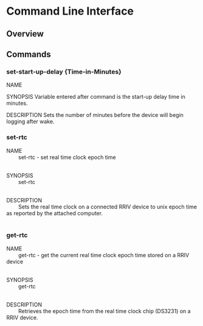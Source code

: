 # Command Line Interface

## Overview

## Commands

### set-start-up-delay {Time-in-Minutes}
NAME

SYNOPSIS
Variable entered after command is the start-up delay time in minutes.

DESCRIPTION
Sets the number of minutes before the device will begin logging after wake.

### set-rtc

NAME<br/>
&nbsp;&nbsp;&nbsp;&nbsp;&nbsp;&nbsp;&nbsp;
set-rtc - set real time clock epoch time<br/><br/>

SYNOPSIS<br/>
&nbsp;&nbsp;&nbsp;&nbsp;&nbsp;&nbsp;&nbsp;
set-rtc<br/><br/>

DESCRIPTION<br/>
&nbsp;&nbsp;&nbsp;&nbsp;&nbsp;&nbsp;&nbsp;
Sets the real time clock on a connected RRIV device to unix epoch time as reported by the attached computer.<br/>
<br/>

### get-rtc

NAME<br/>
&nbsp;&nbsp;&nbsp;&nbsp;&nbsp;&nbsp;&nbsp;
get-rtc - get the current real time clock epoch time stored on a RRIV device<br/><br/>

SYNOPSIS<br/>
&nbsp;&nbsp;&nbsp;&nbsp;&nbsp;&nbsp;&nbsp;
get-rtc<br/><br/>

DESCRIPTION<br/>
&nbsp;&nbsp;&nbsp;&nbsp;&nbsp;&nbsp;&nbsp;
Retrieves the epoch time from the real time clock chip (DS3231) on a RRIV device.
<br/>
